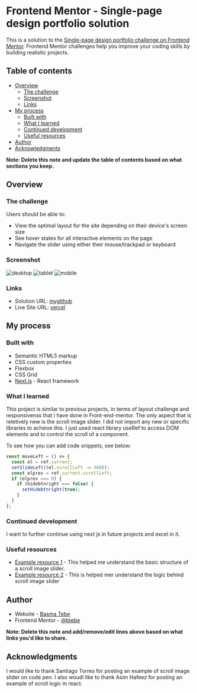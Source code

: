 # Frontend Mentor - Single-page design portfolio solution

This is a solution to the [Single-page design portfolio challenge on Frontend Mentor](https://www.frontendmentor.io/challenges/singlepage-design-portfolio-2MMhyhfKVo). Frontend Mentor challenges help you improve your coding skills by building realistic projects.

## Table of contents

- [Overview](#overview)
  - [The challenge](#the-challenge)
  - [Screenshot](#screenshot)
  - [Links](#links)
- [My process](#my-process)
  - [Built with](#built-with)
  - [What I learned](#what-i-learned)
  - [Continued development](#continued-development)
  - [Useful resources](#useful-resources)
- [Author](#author)
- [Acknowledgments](#acknowledgments)

**Note: Delete this note and update the table of contents based on what sections you keep.**

## Overview

### The challenge

Users should be able to:

- View the optimal layout for the site depending on their device's screen size
- See hover states for all interactive elements on the page
- Navigate the slider using either their mouse/trackpad or keyboard

### Screenshot

![desktop](./screenshots/porto-desktop.png)
![tablet](./screenshots/porto-tablet.png)
![mobile](./screenshots/porto-mobile.png)

### Links

- Solution URL: [mygithub](https://github.com/btebe/portfolio-single-page)
- Live Site URL: [vercel](https://portfolio-single-page.vercel.app/)

## My process

### Built with

- Semantic HTML5 markup
- CSS custom properties
- Flexbox
- CSS Grid
- [Next.js](https://nextjs.org/) - React framework

### What I learned

This project is similar to previous projects, in terms of layout challenge and responsivenss that i have done in Front-end-mentor. The only aspect that is reletively new is the scroll image slider. I did not import any new or specific libraries to acheive this. I just used react library useRef to access DOM elements and to control the scroll of a component.

To see how you can add code snippets, see below:

```js
const moveLeft = () => {
  const el = ref.current;
  setSlideLeft((el.scrollLeft -= 300));
  const elprev = ref.current.scrollLeft;
  if (elprev === 0) {
    if (hidebtnright === false) {
      setHidebtnright(true);
    }
  }
};
```

### Continued development

I want to further continue using next js in future projects and excel in it.

### Useful resources

- [Example resource 1](https://codepen.io/stiakov/pen/eYNpbyL) - This helped me understand the basic structure of a scroll image slider.
- [Example resource 2](https://codesandbox.io/s/hscroll-1oril?file=/src/cards.js) - This is helped mer understand the logic behind scroll image slider

## Author

- Website - [Basma Tebe](https://basma94tebe.wixsite.com/my-site)
- Frontend Mentor - [@btebe](https://www.frontendmentor.io/profile/btebe)

**Note: Delete this note and add/remove/edit lines above based on what links you'd like to share.**

## Acknowledgments

I would like to thank Santiago Torres for posting an example of scroll image slider on code pen. I also woudl like to thank Asim Hafeez for posting an example of scroll logic in react.
